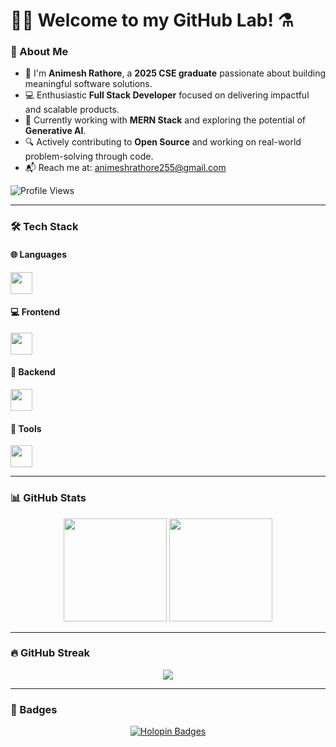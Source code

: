 # 🧙‍♂️ Welcome to my GitHub Lab! ⚗️ 

### 🚀 About Me

- 👋 I'm **Animesh Rathore**, a **2025 CSE graduate** passionate about building meaningful software solutions.
- 💻 Enthusiastic **Full Stack Developer** focused on delivering impactful and scalable products.
- 🌱 Currently working with **MERN Stack** and exploring the potential of **Generative AI**.
- 🔍 Actively contributing to **Open Source** and working on real-world problem-solving through code.
- 📬 Reach me at: [animeshrathore255@gmail.com](mailto:animeshrathore255@gmail.com)

![Profile Views](https://komarev.com/ghpvc/?username=animesh156&color=ff69b4)

---

### 🛠️ Tech Stack

#### 🌐 Languages
<a href="https://skillicons.dev">
  <img src="https://skillicons.dev/icons?i=c,cpp,java" height="35" />
</a>

#### 💻 Frontend
<a href="https://skillicons.dev">
  <img src="https://skillicons.dev/icons?i=html,css,javascript,react,nextjs,redux,tailwindcss,bootstrap,daisyui" height="35" />
</a>

#### 🧠 Backend
<a href="https://skillicons.dev">
  <img src="https://skillicons.dev/icons?i=nodejs,express,mongodb,postgresql" height="35" />
</a>

#### 🔧 Tools
<a href="https://skillicons.dev">
  <img src="https://skillicons.dev/icons?i=git,vscode,postman" height="35" />
</a>

---

### 📊 GitHub Stats

<p align="center">
  <img src="https://github-readme-stats.vercel.app/api?username=animesh156&rank_icon=github&show_icons=true&theme=radical" height="165" />
  <img src="https://github-readme-stats.vercel.app/api/top-langs/?username=animesh156&layout=compact&theme=dracula" height="165" />
</p>

---

### 🔥 GitHub Streak

<p align="center">
  <img src="https://streak-stats.demolab.com?user=animesh156&theme=bear&hide_border=true&short_numbers=true" />
</p>

---

### 🏅 Badges

<p align="center">
  <a href="https://holopin.io/@animesh95">
    <img src="https://holopin.me/animesh95" alt="Holopin Badges" />
  </a>
</p>
